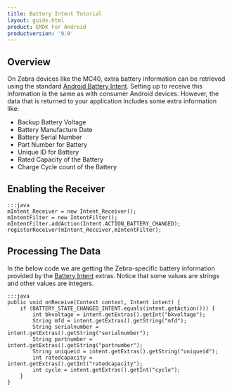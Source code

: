 ```yaml
---
title: Battery Intent Tutorial
layout: guide.html
product: EMDK For Android
productversion: '9.0'
---
```


## Overview
On Zebra devices like the MC40, extra battery information can be retrieved using the standard [Android Battery Intent](http://developer.android.com/training/monitoring-device-state/battery-monitoring.html). Setting up to receive this information is the same as with consumer Android devices. However, the data that is returned to your application includes some extra information like:

* Backup Battery Voltage
* Battery Manufacture Date
* Battery Serial Number
* Part Number for Battery
* Unique ID for Battery
* Rated Capacity of the Battery
* Charge Cycle count of the Battery 

## Enabling the Receiver 

	:::java
	mIntent_Receiver = new Intent_Receiver();  
	mIntentFilter = new IntentFilter();  
	mIntentFilter.addAction(Intent.ACTION_BATTERY_CHANGED);  
	registerReceiver(mIntent_Receiver,mIntentFilter);  

## Processing The Data
In the below code we are getting the Zebra-specific battery information provided by the [Battery Intent](/emdk-for-android/8-0/guide/reference/refbatteryintent) extras. Notice that some values are strings and other values are integers.

	:::java
	public void onReceive(Context context, Intent intent) {      
		if (BATTERY_STATE_CHANGED_INTENT.equals(intent.getAction())) {          
			int bkvoltage = intent.getExtras().getInt("bkvoltage");  
			String mfd = intent.getExtras().getString("mfd");  
			String serialnumber = intent.getExtras().getString("serialnumber");  
			String partnumber = intent.getExtras().getString("partnumber");  
			String uniqueid = intent.getExtras().getString("uniqueid");  
			int ratedcapacity = intent.getExtras().getInt("ratedcapacity");  
			int cycle = intent.getExtras().getInt("cycle");  
		}  
	} 


<!-- 4/24/18- dead link removed. No corresponding folder or sample found. -EC
## Downloading the Sample
Download the source for this project in the [associated sample](/emdk-for-android/8-0/guide/sample/samplebatteryintent).

 -->















